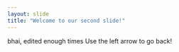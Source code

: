 ```yaml
---
layout: slide
title: "Welcome to our second slide!"
---
```

bhai, edited enough times
Use the left arrow to go back!
